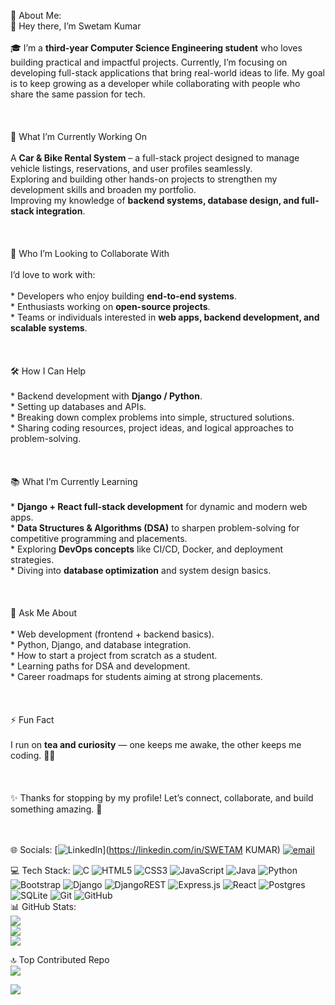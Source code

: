  💫 About Me:
 <br>👋 Hey there, I’m Swetam Kumar<br><br>🎓 I’m a **third-year Computer Science Engineering student** who loves building practical and impactful projects. Currently, I’m focusing on developing full-stack applications that bring real-world ideas to life. My goal is to keep growing as a developer while collaborating with people who share the same passion for tech.<br><br><br><br>🚀 What I’m Currently Working On<br><br> A **Car & Bike Rental System** – a full-stack project designed to manage vehicle listings, reservations, and user profiles seamlessly.<br>Exploring and building other hands-on projects to strengthen my development skills and broaden my portfolio.<br> Improving my knowledge of **backend systems, database design, and full-stack integration**.<br><br><br><br>🤝 Who I’m Looking to Collaborate With<br><br>I’d love to work with:<br><br> * Developers who enjoy building **end-to-end systems**.<br> * Enthusiasts working on **open-source projects**.<br> * Teams or individuals interested in **web apps, backend development, and scalable systems**. <br><br><br><br> 🛠️ How I Can Help<br><br> * Backend development with **Django / Python**.<br> * Setting up databases and APIs. <br> * Breaking down complex problems into simple, structured solutions.  <br> * Sharing coding resources, project ideas, and logical approaches to problem-solving.<br><br><br><br>📚 What I’m Currently Learning<br><br> * **Django + React full-stack development** for dynamic and modern web apps.<br>* **Data Structures & Algorithms (DSA)** to sharpen problem-solving for competitive programming and placements.<br>* Exploring **DevOps concepts** like CI/CD, Docker, and deployment strategies.<br> * Diving into **database optimization** and system design basics.<br><br><br><br> 💬 Ask Me About<br><br> * Web development (frontend + backend basics).<br> * Python, Django, and database integration.<br> * How to start a project from scratch as a student.<br> * Learning paths for DSA and development.<br> * Career roadmaps for students aiming at strong placements.<br><br><br><br> ⚡ Fun Fact<br><br>I run on **tea and curiosity** — one keeps me awake, the other keeps me coding. 🍵💡<br><br><br><br>✨ Thanks for stopping by my profile! Let’s connect, collaborate, and build something amazing. 🚀<br><br><br>


 🌐 Socials:
[![LinkedIn](https://img.shields.io/badge/LinkedIn-%230077B5.svg?logo=linkedin&logoColor=white)](https://linkedin.com/in/SWETAM KUMAR) [![email](https://img.shields.io/badge/Email-D14836?logo=gmail&logoColor=white)](mailto:kumarswetam389@gmail.com) 

💻 Tech Stack:
![C](https://img.shields.io/badge/c-%2300599C.svg?style=for-the-badge&logo=c&logoColor=white) ![HTML5](https://img.shields.io/badge/html5-%23E34F26.svg?style=for-the-badge&logo=html5&logoColor=white) ![CSS3](https://img.shields.io/badge/css3-%231572B6.svg?style=for-the-badge&logo=css3&logoColor=white) ![JavaScript](https://img.shields.io/badge/javascript-%23323330.svg?style=for-the-badge&logo=javascript&logoColor=%23F7DF1E) ![Java](https://img.shields.io/badge/java-%23ED8B00.svg?style=for-the-badge&logo=openjdk&logoColor=white) ![Python](https://img.shields.io/badge/python-3670A0?style=for-the-badge&logo=python&logoColor=ffdd54) ![Bootstrap](https://img.shields.io/badge/bootstrap-%238511FA.svg?style=for-the-badge&logo=bootstrap&logoColor=white) ![Django](https://img.shields.io/badge/django-%23092E20.svg?style=for-the-badge&logo=django&logoColor=white) ![DjangoREST](https://img.shields.io/badge/DJANGO-REST-ff1709?style=for-the-badge&logo=django&logoColor=white&color=ff1709&labelColor=gray) ![Express.js](https://img.shields.io/badge/express.js-%23404d59.svg?style=for-the-badge&logo=express&logoColor=%2361DAFB) ![React](https://img.shields.io/badge/react-%2320232a.svg?style=for-the-badge&logo=react&logoColor=%2361DAFB) ![Postgres](https://img.shields.io/badge/postgres-%23316192.svg?style=for-the-badge&logo=postgresql&logoColor=white) ![SQLite](https://img.shields.io/badge/sqlite-%2307405e.svg?style=for-the-badge&logo=sqlite&logoColor=white) ![Git](https://img.shields.io/badge/git-%23F05033.svg?style=for-the-badge&logo=git&logoColor=white) ![GitHub](https://img.shields.io/badge/github-%23121011.svg?style=for-the-badge&logo=github&logoColor=white)
<br>
📊 GitHub Stats:
<br>
![](https://github-readme-stats.vercel.app/api?username=SwetamKumar&theme=dark&hide_border=false&include_all_commits=false&count_private=false)<br/>
![](https://nirzak-streak-stats.vercel.app/?user=SwetamKumar&theme=dark&hide_border=false)<br/>
![](https://github-readme-stats.vercel.app/api/top-langs/?username=SwetamKumar&theme=dark&hide_border=false&include_all_commits=false&count_private=false&layout=compact)

 🔝 Top Contributed Repo
 <br>
![](https://github-contributor-stats.vercel.app/api?username=SwetamKumar&limit=5&theme=dark&combine_all_yearly_contributions=true)


[![](https://visitcount.itsvg.in/api?id=SwetamKumar&icon=4&color=0)](https://visitcount.itsvg.in)

